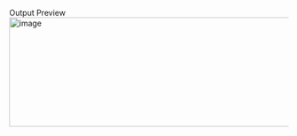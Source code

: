 Output Preview
<img width="708" height="198" alt="image" src="https://github.com/user-attachments/assets/6726e57b-e1aa-4bd8-b011-2279a74fa1b9" />
